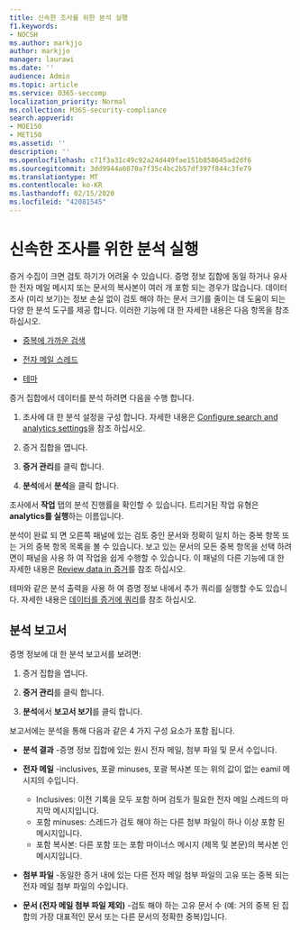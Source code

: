 ```yaml
---
title: 신속한 조사를 위한 분석 실행
f1.keywords:
- NOCSH
ms.author: markjjo
author: markjjo
manager: laurawi
ms.date: ''
audience: Admin
ms.topic: article
ms.service: O365-seccomp
localization_priority: Normal
ms.collection: M365-security-compliance
search.appverid:
- MOE150
- MET150
ms.assetid: ''
description: ''
ms.openlocfilehash: c71f3a31c49c92a24d449fae151b858645ad2df6
ms.sourcegitcommit: 3dd9944a6070a7f35c4bc2b57df397f844c3fe79
ms.translationtype: MT
ms.contentlocale: ko-KR
ms.lasthandoff: 02/15/2020
ms.locfileid: "42081545"
---
```

# <a name="run-analytics-to-investigate-faster"></a>신속한 조사를 위한 분석 실행

증거 수집이 크면 검토 하기가 어려울 수 있습니다. 증명 정보 집합에 동일 하거나 유사한 전자 메일 메시지 또는 문서의 복사본이 여러 개 포함 되는 경우가 많습니다. 데이터 조사 (미리 보기)는 정보 손실 없이 검토 해야 하는 문서 크기를 줄이는 데 도움이 되는 다양 한 분석 도구를 제공 합니다. 이러한 기능에 대 한 자세한 내용은 다음 항목을 참조 하십시오.

- [중복에 가까운 검색](near-duplicates.md)

- [전자 메일 스레드](email-threading.md)

- [테마](themes.md)

증거 집합에서 데이터를 분석 하려면 다음을 수행 합니다.

1. 조사에 대 한 분석 설정을 구성 합니다. 자세한 내용은 [Configure search and analytics settings](configure-search-analytics-settings.md)을 참조 하십시오.

2. 증거 집합을 엽니다.

3. **증거 관리**를 클릭 합니다.

4. **분석**에서 **분석**을 클릭 합니다.

조사에서 **작업** 탭의 분석 진행률을 확인할 수 있습니다. 트리거된 작업 유형은 **analytics를 실행**하는 이름입니다.

 분석이 완료 되 면 오른쪽 패널에 있는 검토 중인 문서와 정확히 일치 하는 중복 항목 또는 거의 중복 항목 목록을 볼 수 있습니다. 보고 있는 문서의 모든 중복 항목을 선택 하려면이 패널을 사용 하 여 작업을 쉽게 수행할 수 있습니다. 이 패널의 다른 기능에 대 한 자세한 내용은 [Review data in 증거](review-data-in-evidence.md)를 참조 하십시오. 

테마와 같은 분석 출력을 사용 하 여 증명 정보 내에서 추가 쿼리를 실행할 수도 있습니다. 자세한 내용은 [데이터를 증거에 쿼리](evidence-query.md)를 참조 하십시오.

## <a name="analytics-report"></a>분석 보고서

증명 정보에 대 한 분석 보고서를 보려면:

1. 증거 집합을 엽니다.

2. **증거 관리**를 클릭 합니다.

3. **분석**에서 **보고서 보기**를 클릭 합니다.

보고서에는 분석을 통해 다음과 같은 4 가지 구성 요소가 포함 됩니다.

- **분석 결과** -증명 정보 집합에 있는 원시 전자 메일, 첨부 파일 및 문서 수입니다.

- **전자 메일** -inclusives, 포괄 minuses, 포괄 복사본 또는 위의 값이 없는 eamil 메시지의 수입니다.
   - Inclusives: 이전 기록을 모두 포함 하며 검토가 필요한 전자 메일 스레드의 마지막 메시지입니다.
   - 포함 minuses: 스레드가 검토 해야 하는 다른 첨부 파일이 하나 이상 포함 된 메시지입니다.
   - 포함 복사본: 다른 포함 또는 포함 마이너스 메시지 (제목 및 본문)의 복사본 인 메시지입니다.

- **첨부 파일** -동일한 증거 내에 있는 다른 전자 메일 첨부 파일의 고유 또는 중복 되는 전자 메일 첨부 파일의 수입니다.

- **문서 (전자 메일 첨부 파일 제외)** -검토 해야 하는 고유 문서 수 (예: 거의 중복 된 집합의 가장 대표적인 문서 또는 다른 문서의 정확한 중복)입니다.

